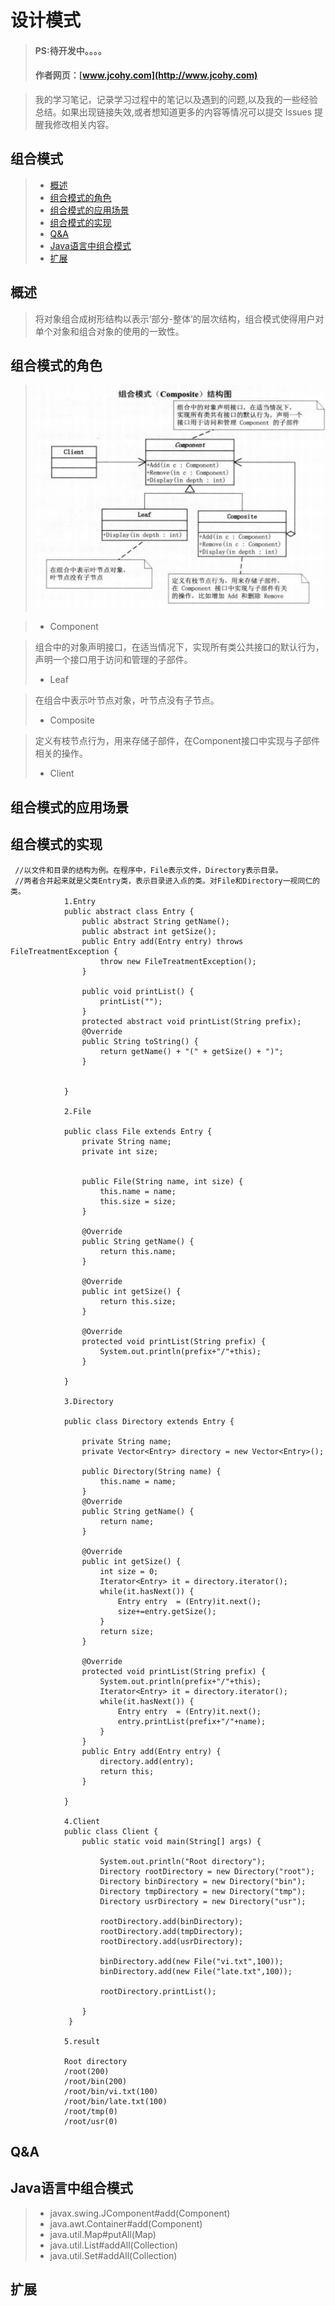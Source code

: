 
#  设计模式
> #### PS:待开发中。。。。
> #### 作者网页：[www.jcohy.com](http://www.jcohy.com)  	

>  我的学习笔记，记录学习过程中的笔记以及遇到的问题,以及我的一些经验总结。如果出现链接失效,或者想知道更多的内容等情况可以提交 Issues 提醒我修改相关内容。

## 组合模式
> * [概述](#gaishu)
> * [组合模式的角色](#role)
> * [组合模式的应用场景](#sign)
> * [组合模式的实现](#shixian)
> * [Q&A](#qa)
> * [Java语言中组合模式](#java)
> * [扩展](#kuozhan)

<p id="gaishu">

##  概述

>  将对象组合成树形结构以表示‘部分-整体’的层次结构，组合模式使得用户对单个对象和组合对象的使用的一致性。


<p id="role">

##  组合模式的角色
>  ![结构图](https://github.com/jiachao23/jcohy-study-sample/blob/master/jcohy-study-designpattern/images/composite.png)

>  *  Component

>   组合中的对象声明接口，在适当情况下，实现所有类公共接口的默认行为，声明一个接口用于访问和管理的子部件。
>  *  Leaf

>   在组合中表示叶节点对象，叶节点没有子节点。
>  *  Composite

>   定义有枝节点行为，用来存储子部件，在Component接口中实现与子部件相关的操作。
>  *  Client

<p id="sign">

##  组合模式的应用场景



<p id="shixian">

##  组合模式的实现

     //以文件和目录的结构为例。在程序中，File表示文件，Directory表示目录。
     //两者合并起来就是父类Entry类，表示目录进入点的类。对File和Directory一视同仁的类。   
                1.Entry
                public abstract class Entry {
                	public abstract String getName();
                	public abstract int getSize();
                	public Entry add(Entry entry) throws FileTreatmentException {
                		throw new FileTreatmentException();
                	}
                	
                	public void printList() {
                		printList("");
                	}
                	protected abstract void printList(String prefix);
                	@Override
                	public String toString() {
                		return getName() + "(" + getSize() + ")";
                	}
                	
                	
                }
                
                2.File
                
                public class File extends Entry {
                	private String name;
                	private int size;
                	
                	
                	public File(String name, int size) {
                		this.name = name;
                		this.size = size;
                	}
                
                	@Override
                	public String getName() {
                		return this.name;
                	}
                
                	@Override
                	public int getSize() {
                		return this.size;
                	}
                
                	@Override
                	protected void printList(String prefix) {
                		System.out.println(prefix+"/"+this);
                	}
                
                }
                
                3.Directory
                
                public class Directory extends Entry {
                	
                	private String name;
                	private Vector<Entry> directory = new Vector<Entry>();
                	
                	public Directory(String name) {
                		this.name = name;
                	}
                	@Override
                	public String getName() {
                		return name;
                	}
                
                	@Override
                	public int getSize() {
                		int size = 0;
                		Iterator<Entry> it = directory.iterator();
                		while(it.hasNext()) {
                			Entry entry  = (Entry)it.next();
                			size+=entry.getSize();
                		}
                		return size;
                	}
                
                	@Override
                	protected void printList(String prefix) {
                		System.out.println(prefix+"/"+this);
                		Iterator<Entry> it = directory.iterator();
                		while(it.hasNext()) {
                			Entry entry  = (Entry)it.next();
                			entry.printList(prefix+"/"+name);
                		}
                	}
                	public Entry add(Entry entry) {
                		directory.add(entry);
                		return this;
                	}
                	
                }
                
                4.Client
                public class Client {
                  	public static void main(String[] args) {
                  		
                  		System.out.println("Root directory");
                  		Directory rootDirectory = new Directory("root");
                  		Directory binDirectory = new Directory("bin");
                  		Directory tmpDirectory = new Directory("tmp");
                  		Directory usrDirectory = new Directory("usr");
                  		
                  		rootDirectory.add(binDirectory);
                  		rootDirectory.add(tmpDirectory);
                  		rootDirectory.add(usrDirectory);
                  		
                  		binDirectory.add(new File("vi.txt",100));
                  		binDirectory.add(new File("late.txt",100));
                  		
                  		rootDirectory.printList();
                  		
                  	}
                 }

                5.result
                
                Root directory
                /root(200)
                /root/bin(200)
                /root/bin/vi.txt(100)
                /root/bin/late.txt(100)
                /root/tmp(0)
                /root/usr(0)
<p id="qa">

##  Q&A

       
<p id="java">
        
##  Java语言中组合模式

>  *  javax.swing.JComponent#add(Component)
>  *  java.awt.Container#add(Component)
>  *  java.util.Map#putAll(Map)
>  *  java.util.List#addAll(Collection)
>  *  java.util.Set#addAll(Collection)


<p id="kuozhan">

##  扩展
    
    
    